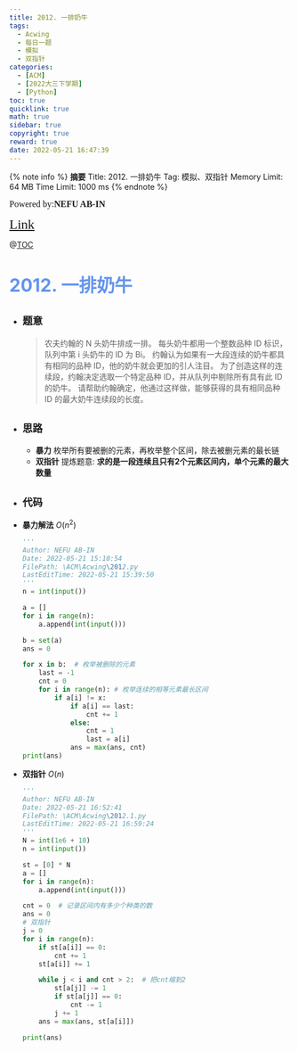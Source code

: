 ```yaml
---
title: 2012. 一排奶牛
tags:
  - Acwing
  - 每日一题
  - 模拟
  - 双指针
categories:
  - [ACM] 
  - [2022大三下学期] 
  - [Python]
toc: true
quicklink: true
math: true
sidebar: true
copyright: true
reward: true
date: 2022-05-21 16:47:39
---
```



{% note info %}
**摘要**
Title: 2012. 一排奶牛
Tag: 模拟、双指针
Memory Limit: 64 MB
Time Limit: 1000 ms
{% endnote %}
<!-- more -->

<font size=3 face=楷体>Powered by:**NEFU AB-IN**</font>

<font color=#FFA500 size=5 face=楷体>[Link](https://www.acwing.com/problem/content/description/2014/)</font>

@[TOC](文章目录)

# <font color=#6495ED size=6>2012. 一排奶牛</font>

* ## <font size=4 face=粗体>题意</font>

  >农夫约翰的 N 头奶牛排成一排。
  >每头奶牛都用一个整数品种 ID 标识，队列中第 i 头奶牛的 ID 为 Bi。
  >约翰认为如果有一大段连续的奶牛都具有相同的品种 ID，他的奶牛就会更加的引人注目。
  >为了创造这样的连续段，约翰决定选取一个特定品种 ID，并从队列中剔除所有具有此 ID 的奶牛。
  >请帮助约翰确定，他通过这样做，能够获得的具有相同品种 ID 的最大奶牛连续段的长度。

* ## <font size=4 face=粗体>思路</font>

  * **暴力**
    枚举所有要被删的元素，再枚举整个区间，除去被删元素的最长链
  * **双指针**
    提炼题意: **求的是一段连续且只有2个元素区间内，单个元素的最大数量**


* ## <font size=4 face=粗体>代码</font>

 * **暴力解法** $O(n^2)$

    ```python
    '''
    Author: NEFU AB-IN
    Date: 2022-05-21 15:10:54
    FilePath: \ACM\Acwing\2012.py
    LastEditTime: 2022-05-21 15:39:50
    '''
    n = int(input())

    a = []
    for i in range(n):
        a.append(int(input()))

    b = set(a)
    ans = 0

    for x in b:  # 枚举被删除的元素
        last = -1
        cnt = 0
        for i in range(n): # 枚举连续的相等元素最长区间
            if a[i] != x:
                if a[i] == last:
                    cnt += 1
                else:
                    cnt = 1
                    last = a[i]
                ans = max(ans, cnt)
    print(ans)
    ```
* **双指针** $O(n)$

  ```python
  '''
  Author: NEFU AB-IN
  Date: 2022-05-21 16:52:41
  FilePath: \ACM\Acwing\2012.1.py
  LastEditTime: 2022-05-21 16:59:24
  '''
  N = int(1e6 + 10)
  n = int(input())

  st = [0] * N
  a = []
  for i in range(n):
      a.append(int(input()))

  cnt = 0  # 记录区间内有多少个种类的数
  ans = 0
  # 双指针
  j = 0
  for i in range(n):
      if st[a[i]] == 0:
          cnt += 1
      st[a[i]] += 1

      while j < i and cnt > 2:  # 把cnt缩到2
          st[a[j]] -= 1
          if st[a[j]] == 0:
              cnt -= 1
          j += 1
      ans = max(ans, st[a[i]])

  print(ans)
  ```